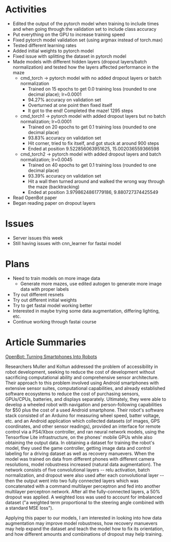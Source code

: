 # Activities

* Edited the output of the pytorch model when training to include times and when going through the validation set to include class accuracy
* Put everything on the GPU to increase training speed
* Fixed pytorch model validation set (using argmax instead of torch.max)
* Tested different learning rates
* Added initial weights to pytorch model
* Fixed issue with splitting the dataset in pytorch model
* Made models with different hidden layers (dropout layers/batch normalization) and tested how the layers affected performance in the maze
  * cmd_torch -> pytorch model with no added dropout layers or batch normalization
	  * Trained on 15 epochs to get 0.0 training loss (rounded to one decimal place); lr=0.0001
	  * 94.27% accuracy on validation set
	  * Overturned at one point then fixed itself
	  * It got to the end! Completed the maze! 1295 steps
  * cmd_torch1 -> pytorch model with added dropout layers but no batch normalization; lr=0.0001
	  * Trained on 20 epochs to get 0.1 training loss (rounded to one decimal place)
	  * 93.83% accuracy on validation set 
	  * Hit corner, tried to fix itself, and got stuck at around 900 steps
	  * Ended at position 9.522856063951625, 15.002036559366598
  * cmd_torch2 -> pytorch model with added dropout layers and batch normalization; lr=0.0045
   	* Trained on 40 epochs to get 0.1 training loss (rounded to one decimal place)
   	* 93.39% accuracy on validation set 
   	* Hit a wall then turned around and walked the wrong way through the maze (backtracking)
   	* Ended at position 3.9798624861779186, 9.880727374425549
* Read OpenBot paper
* Began reading paper on dropout layers

# Issues

* Server issues this week
* Still having issues with cnn_learner for fastai model

# Plans

* Need to train models on more image data
  * Generate more mazes, use edited autogen to generate more image data with proper labels
* Try out different resnets
* Try out different initial weights
* Try to get fastai model working better
* Interested in maybe trying some data augmentation, differing lighting, etc.
* Continue working through fastai course

# Article Summaries

[OpenBot: Turning Smartphones Into Robots](https://arxiv.org/pdf/2008.10631.pdf)

Researchers Muller and Koltun addressed the problem of accessibility in robot development, seeking to reduce the cost of development without sacrificing computational ability and comprehensive sensor architecture. Their approach to this problem involved using Android smartphones with extensive sensor suites, computational capabilities, and already established software ecosystems to reduce the cost of purchasing sensors, GPUs/CPUs, batteries, and displays separately. Ultimately, they were able to develop a wheeled robot with navigation and person-following capabilities for $50 plus the cost of a used Android smartphone. Their robot's software stack consisted of an Arduino for measuring wheel speed, batter voltage, etc. and an Android application which collected datasets (of images, GPS coordinates, and other sensor readings), provided an interface for remote control via a PS4/Xbox controller, and ran neural network models, using the Tensorflow Lite infrastructure, on the phones' mobile GPUs while also obtaining the output data.  In obtaining a dataset for training the robot's model, they used the game controller, getting image data and control labeling for a driving dataset as well as recovery manuevers. When the model was trained on data from different phones with different camera resolutions, model robustness increased (natural data augmentation). The network consists of five convolutional layers -- relu activation, batch normalization, and dropout were also used after each convolutional layer -- then the output went into two fully connected layers which was concatenated with a command multilayer perceptron and fed into another multilayer perceptron network. After all the fully-connected layers, a 50% dropout was applied. A weighted loss was used to account for imbalanced dataset ("a weighted term proportional to the steering angle combined with a standard MSE loss").

Applying this paper to our models, I am interested in looking into how data augmentation may improve model robustness, how recovery manuevers may help expand the dataset and teach the model how to fix its orientation, and how different amounts and combinations of dropout may help training.
